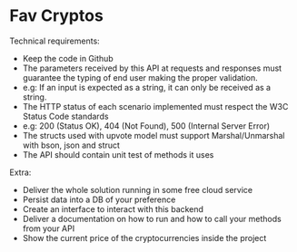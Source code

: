 # Fav Cryptos

Technical requirements:

- Keep the code in Github
- The parameters received by this API at requests and responses must guarantee the typing of end user making the proper validation.
- e.g: If an input is expected as a string, it can only be received as a string.
- The HTTP status of each scenario implemented must respect the W3C Status Code standards
- e.g: 200 (Status OK), 404 (Not Found), 500 (Internal Server Error)
- The structs used with upvote model must support Marshal/Unmarshal with bson, json and struct
- The API should contain unit test of methods it uses

Extra:

- Deliver the whole solution running in some free cloud service
- Persist data into a DB of your preference
- Create an interface to interact with this backend
- Deliver a documentation on how to run and how to call your methods from your API
- Show the current price of the cryptocurrencies inside the project
